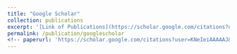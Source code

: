 ```yaml
---
title: "Google Scholar"
collection: publications
excerpt: '[Link of Publications](https://scholar.google.com/citations?user=KNeIeiAAAAAJ&hl=en)'
permalink: /publication/googlescholar
<!-- paperurl: 'https://scholar.google.com/citations?user=KNeIeiAAAAAJ&hl=en' -->
---
```

